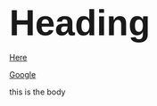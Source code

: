 
<html>

<head>
 
<h1><span style='font-size:48.0pt;line-height:107%;font-family:"Arial",sans-serif'>Heading</span></h1>
 
 </head>
 

 
 <Body>
 
 <a href=https://github.com/ESaparito/esaparito/edit/master/README.md>Here</a>

 <a href=https://www.google.com>Google</a>
 
 this is the body
 
 </body>
 
 </html>
